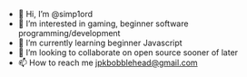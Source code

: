 - 👋 Hi, I’m @simp1ord
- 👀 I’m interested in gaming, beginner software programming/development
- 🌱 I’m currently learning beginner Javascript
- 💞️ I’m looking to collaborate on open source sooner of later
- 📫 How to reach me jpkbobblehead@gmail.com

<!---
simp1ord/simp1ord is a ✨ special ✨ repository because its `README.md` (this file) appears on your GitHub profile.
You can click the Preview link to take a look at your changes.
--->

